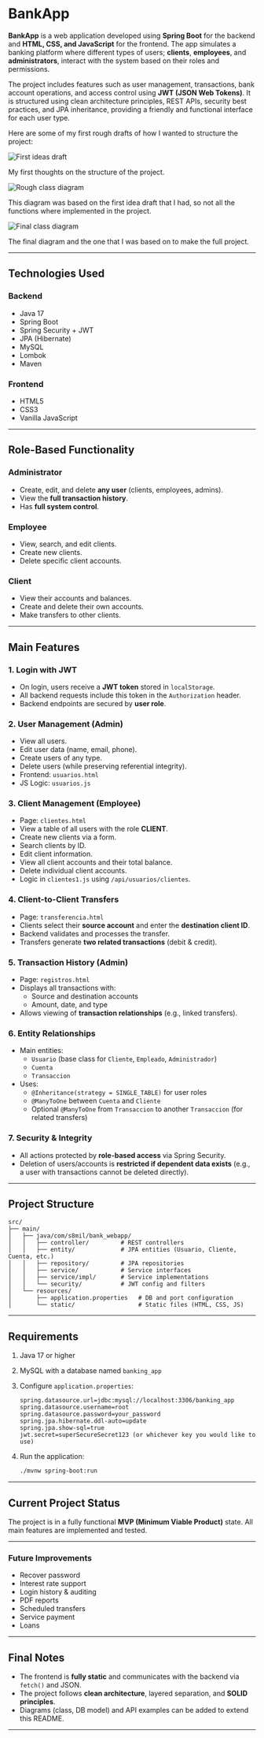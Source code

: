 # BankApp
**BankApp** is a web application developed using **Spring Boot** for the backend and **HTML, CSS, and JavaScript** for the frontend.
The app simulates a banking platform where different types of users; **clients**, **employees**, and **administrators**, interact with the system based on their roles and permissions.

The project includes features such as user management, transactions, bank account operations, and access control using **JWT (JSON Web Tokens)**. It is structured using clean architecture principles, REST APIs, security best practices, and JPA inheritance, providing a friendly and functional interface for each user type.

Here are some of my first rough drafts of how I wanted to structure the project:

![First ideas draft](1stdraft.png)

My first thoughts on the structure of the project.

![Rough class diagram](class_diagram.png)

This diagram was based on the first idea draft that I had, so not all the functions where implemented in the project.

![Final class diagram](final.png)

The final diagram and the one that I was based on to make the full project.

---

##  Technologies Used

### Backend
- Java 17
- Spring Boot
- Spring Security + JWT
- JPA (Hibernate)
- MySQL
- Lombok
- Maven

### Frontend
- HTML5
- CSS3
- Vanilla JavaScript

---

##  Role-Based Functionality

###  Administrator
- Create, edit, and delete **any user** (clients, employees, admins).
- View the **full transaction history**.
- Has **full system control**.

###  Employee
- View, search, and edit clients.
- Create new clients.
- Delete specific client accounts.

###  Client
- View their accounts and balances.
- Create and delete their own accounts.
- Make transfers to other clients.

---

##  Main Features

### 1. Login with JWT
- On login, users receive a **JWT token** stored in `localStorage`.
- All backend requests include this token in the `Authorization` header.
- Backend endpoints are secured by **user role**.

### 2. User Management (Admin)
- View all users.
- Edit user data (name, email, phone).
- Create users of any type.
- Delete users (while preserving referential integrity).
- Frontend: `usuarios.html`
- JS Logic: `usuarios.js`

### 3. Client Management (Employee)
- Page: `clientes.html`
- View a table of all users with the role **CLIENT**.
- Create new clients via a form.
- Search clients by ID.
- Edit client information.
- View all client accounts and their total balance.
- Delete individual client accounts.
- Logic in `clientes1.js` using `/api/usuarios/clientes`.

### 4. Client-to-Client Transfers
- Page: `transferencia.html`
- Clients select their **source account** and enter the **destination client ID**.
- Backend validates and processes the transfer.
- Transfers generate **two related transactions** (debit & credit).

### 5. Transaction History (Admin)
- Page: `registros.html`
- Displays all transactions with:
  - Source and destination accounts
  - Amount, date, and type
- Allows viewing of **transaction relationships** (e.g., linked transfers).

### 6. Entity Relationships
- Main entities:
  - `Usuario` (base class for `Cliente`, `Empleado`, `Administrador`)
  - `Cuenta`
  - `Transaccion`
- Uses:
  - `@Inheritance(strategy = SINGLE_TABLE)` for user roles
  - `@ManyToOne` between `Cuenta` and `Cliente`
  - Optional `@ManyToOne` from `Transaccion` to another `Transaccion` (for related transfers)

### 7. Security & Integrity
- All actions protected by **role-based access** via Spring Security.
- Deletion of users/accounts is **restricted if dependent data exists** (e.g., a user with transactions cannot be deleted directly).

---

##  Project Structure

```
src/
├── main/
│   ├── java/com/s8mil/bank_webapp/
│   │   ├── controller/         # REST controllers
│   │   ├── entity/             # JPA entities (Usuario, Cliente, Cuenta, etc.)
│   │   ├── repository/         # JPA repositories
│   │   ├── service/            # Service interfaces
│   │   ├── service/impl/       # Service implementations
│   │   └── security/           # JWT config and filters
│   └── resources/
│       ├── application.properties   # DB and port configuration
│       └── static/                  # Static files (HTML, CSS, JS)
```

---

##  Requirements

1. Java 17 or higher
2. MySQL with a database named `banking_app`
3. Configure `application.properties`:
   ```properties
   spring.datasource.url=jdbc:mysql://localhost:3306/banking_app
   spring.datasource.username=root
   spring.datasource.password=your_password
   spring.jpa.hibernate.ddl-auto=update
   spring.jpa.show-sql=true
   jwt.secret=superSecureSecret123 (or whichever key you would like to use)
   ```

4. Run the application:
   ```bash
   ./mvnw spring-boot:run
   ```

---

##  Current Project Status

The project is in a fully functional **MVP (Minimum Viable Product)** state.
All main features are implemented and tested.

---

###  Future Improvements
- Recover password
- Interest rate support
- Login history & auditing
- PDF reports
- Scheduled transfers
- Service payment
- Loans

---

##  Final Notes

- The frontend is **fully static** and communicates with the backend via `fetch()` and JSON.
- The project follows **clean architecture**, layered separation, and **SOLID principles**.
- Diagrams (class, DB model) and API examples can be added to extend this README.

---
